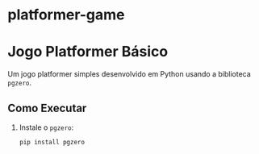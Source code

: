 # platformer-game
# Jogo Platformer Básico

Um jogo platformer simples desenvolvido em Python usando a biblioteca `pgzero`.

## Como Executar

1. Instale o `pgzero`:
   ```bash
   pip install pgzero

